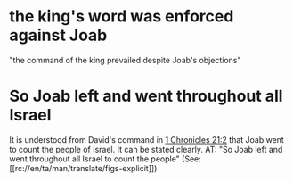 # the king's word was enforced against Joab

"the command of the king prevailed despite Joab's objections"

# So Joab left and went throughout all Israel

It is understood from David's command in [1 Chronicles 21:2](../21/01.md) that Joab went to count the people of Israel. It can be stated clearly. AT: "So Joab left and went throughout all Israel to count the people" (See: [[rc://en/ta/man/translate/figs-explicit]])

